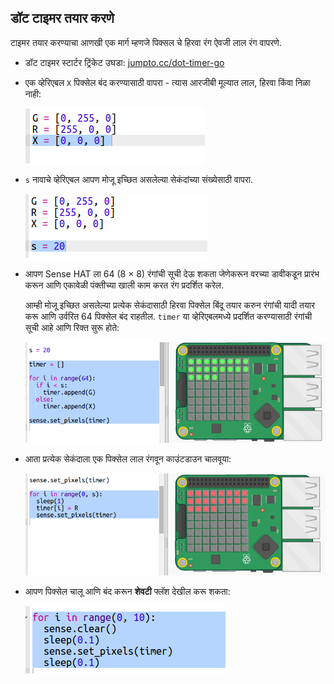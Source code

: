 ## डॉट टाइमर तयार करणे

टाइमर तयार करण्याचा आणखी एक मार्ग म्हणजे पिक्सल चे हिरवा रंग ऐवजी लाल रंग वापरणे.

+ डॉट टाइमर स्टार्टर ट्रिंकेट उघडा: <a href="http://jumpto.cc/dot-timer-go" target="_blank">jumpto.cc/dot-timer-go</a>

+ एक व्हेरिएबल `X` पिक्सेल बंद करण्यासाठी वापरा - त्यास आरजीबी मूल्यात लाल, हिरवा किंवा निळा नाही:
    
    ![स्क्रीनशॉट](images/timer-off.png)

+ `s` नावाचे व्हेरिएबल आपण मोजू इच्छित असलेल्या सेकंदांच्या संख्येसाठी वापरा.
    
    ![स्क्रीनशॉट](images/timer-seconds.png)

+ आपण Sense HAT ला 64 (8 × 8) रंगांची सूची देऊ शकता जेणेकरून वरच्या डावीकडून प्रारंभ करून आणि एकावेळी पंक्तीच्या खाली काम करत रंग प्रदर्शित करेल.
    
    आम्ही मोजू इच्छित असलेल्या प्रत्येक सेकंदासाठी हिरवा पिक्सेल बिंदू तयार करुन रंगांची यादी तयार करू आणि उर्वरित 64 पिक्सेल बंद राहतील. `timer` या व्हेरिएबलमध्ये प्रदर्शित करण्यासाठी रंगांची सूची आहे आणि रिक्त सुरू होते:
    
    ![स्क्रीनशॉट](images/timer-setup.png)

+ आता प्रत्येक सेकंदाला एक पिक्सेल लाल रंगवून काउंटडाउन चालवूया:
    
    ![स्क्रीनशॉट](images/timer-turn-red.png)

+ आपण पिक्सेल चालू आणि बंद करून **शेवटी** फ्लॅश देखील करू शकता:
    
    ![स्क्रीनशॉट](images/timer-flash.png)